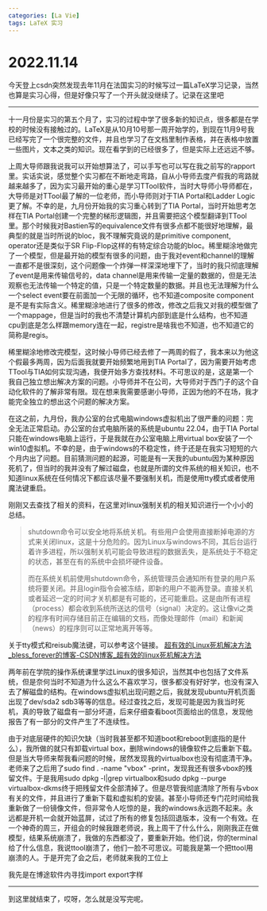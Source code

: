 ```yaml
---
categories: [La Vie]
tags: LaTeX 实习
---
```

# 2022.11.14
今天登上csdn突然发现去年11月在法国实习的时候写过一篇LaTeX学习记录，当然也算是实习心得，但是好像只写了一个开头就没继续了。记录在这里吧

***

十一月份是实习的第五个月了，实习的过程中学了很多新的知识点，很多都是在学校的时候没有接触过的。LaTeX是从10月10号那一周开始学的，到现在11月9号我已经写完了一个很完整的文件，并且也学习了在文档里制作表格，并在表格中放置一些图片，文本之类的知识。现在看学到的已经很多了，但是实际上还远远不够。

上周大导师跟我说我可以开始想算法了，可以手写也可以写在我之前写的rapport里。实话实说，感觉整个实习都在不断地走弯路，自从小导师去度产假我的弯路就越来越多了，因为实习最开始的重心是学习TTool软件，当时大导师小导师都在，大导师是对TTool最了解的一位老师，而小导师则对于TIA Portal和Ladder Logic更了解。不幸的是，九月份开始我的实习重心转到了TIA Portal，当时开始思考怎样在TIA Portal创建一个完整的梯形逻辑图，并且需要把这个模型翻译到TTool里。那个时候我对Bastien写的equivalence文件有很多点都不能很好地理解，最典型的就是当时所说的bloc，我不理解究竟说的是primitive component, operator还是类似于SR Flip-Flop这样的有特定综合功能的bloc。稀里糊涂地做完了一个模型，但是最开始的模型有很多的问题，由于我对event和channel的理解一直都不是很深刻，这个问题像一个炸弹一样深深地埋下了，当时的我只彻底理解了event是用来传输信号的，data channel是用来传输一定量的数据的，但是无法观察也无法传输一个特定的值，只是一个特定数量的数据。并且也无法理解为什么一个select event要在前面加一个无限的循环，也不知道composite component是不是有实际含义。稀里糊涂地进行了很多的修改，修改之后我又对我的模型做了一个mappage，但是当时的我也不清楚计算机内部到底是什么结构，也不知道cpu到底是怎么样跟memory连在一起，registre是啥我也不知道，也不知道它的简称是regis。

稀里糊涂地修改完模型，这时候小导师已经去修了一两周的假了，我本来以为他这个假最多两周，因为后面我就要开始频繁地用到TIA Portal了，因为需要开始考虑TTool与TIA如何实现沟通，我便开始多方查找材料。不可思议的是，这是第一个我自己独立想出解决方案的问题。小导师并不在公司，大导师对于西门子的这个自动化软件的了解非常有限。现在想来我需要感谢小导师，正因为他的不在场，我才能完全独立的想出这个问题的解决方案。

在这之前，九月份，我办公室的台式电脑windows虚拟机出了很严重的问题：完全无法正常启动。办公室的台式电脑所装的系统是ubuntu 22.04，由于TIA Portal只能在windows电脑上运行，于是我就在办公室电脑上用virtual box安装了一个win10虚拟机。不幸的是，由于windows的不稳定性，终于还是在我实习短短的六个月内出了问题。目前猜测问题的起源，可能是有一天我的ubuntu因为某种原因死机了，但当时的我并没有了解过磁盘，也就是所谓的文件系统的相关知识，也不知道linux系统在任何情况下都应该尽量不要强制关机，而是使用tty模式或者使用魔法键重启。

刚刚又去查找了相关的资料，在这里对linux强制关机的相关知识进行一个小小的总结。

> shutdown命令可以安全地将系统关机。有些用户会使用直接断掉电源的方式来关闭linux，这是十分危险的。因为Linux与windows不同，其后台运行着许多进程，所以强制关机可能会导致进程的数据丢失，是系统处于不稳定的状态，甚至在有的系统中会损坏硬件设备。
> 
> 而在系统关机前使用shutdown命令，系统管理员会通知所有登录的用户系统将要关闭。并且login指令会被冻结，即新的用户不能再登录。直接关机或者延迟一定的时间才关机都是有可能的，还可能重启。这是由所有进程（process）都会收到系统所送达的信号（signal）决定的。这让像vi之类的程序有时间存储目前正在编辑的文档，而像处理邮件（mail）和新闻（news）的程序则可以正常地离开等等。

关于tty模式和reisub魔法键，可以参考这个链接。
[超有效的Linux死机解决方法_bless_forever的博客-CSDN博客_超有效的linux死机解决方法](https://blog.csdn.net/bless_forever/article/details/79781866)

两年前在学院的操作系统课里学过Linux的很多知识，当然其中也包括了文件系统，但是奈何当时不知道为什么这么不喜欢学习，很多都没有好好学，也没有深入去了解磁盘的结构。在windows虚拟机出现问题之后，我就发现ubuntu开机页面出现了dev/sda2 sdb3等等的信息。经过查找之后，发现可能是因为我当时死机，真的导致了磁盘有一部分坏道，后来仔细查看boot页面给出的信息，发现他报告了有一部分的文件产生了不连续性。

由于对底层硬件的知识欠缺（当时我甚至都不知道boot和reboot到底指的是什么），我所做的就只有卸载virtual box，删除windows的镜像软件之后重新下载。但是当大导师来帮我看问题的时候，居然发现我的virtualbox也没有彻底清干净。老师来了之后用了sudo find . -name "vbox" -print，发现我还有很多vbox的残留文件。于是我用sudo dpkg -l|grep virtualbox和sudo dpkg --purge virtualbox-dkms终于把残留文件全部清掉了。但是尽管我彻底清除了所有与vbox有关的文件，并且进行了重新下载和虚拟机的安装。甚至小导师还专门花时间给我重新做了一份镜像文件，但非常令人吃惊的是，我的windows永远跑不起来。永远都是开机一会就开始蓝屏，试过了所有的修复包括回退版本，没有一个有效。在一个神奇的周三，开组会的时候我跟老师说，我上周干了什么什么，刚刚我正在做模型，结果系统崩溃了，我做的东西都没了，要重新开始。他们说，你的terminal给了什么信息，我说ttool崩溃了，他们一脸不可思议。可能我是第一个把ttool用崩溃的人。于是开完了会之后，老师就来我的工位上

我先是在博途软件内寻找import export字样

***
到这里就结束了，哎呀，怎么就是没写完呢。